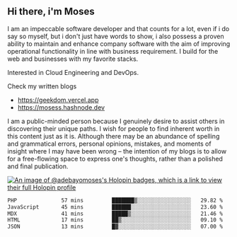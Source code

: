 ## Hi there, i'm Moses

I am an impeccable software developer and that counts for a lot, even if i do say so myself, but i don't just have words to show, i also possess a proven ability to maintain and enhance company software with the aim of improving operational functionality in line with business requirement. I build for the web and businesses with my favorite stacks.

Interested in Cloud Engineering and DevOps.

Check my written blogs
- https://geekdom.vercel.app
- https://mosess.hashnode.dev
  
I am a public-minded person because I genuinely desire to assist others in discovering their unique paths. I wish for people to find inherent worth in this content just as it is. Although there may be an abundance of spelling and grammatical errors, personal opinions, mistakes, and moments of insight where I may have been wrong – the intention of my blogs is to allow for a free-flowing space to express one's thoughts, rather than a polished and final publication.

[![An image of @adebayomoses's Holopin badges, which is a link to view their full Holopin profile](https://holopin.me/adebayomoses)](https://holopin.io/@adebayomoses)

<!--START_SECTION:waka-->

```txt
PHP              57 mins         ███████▒░░░░░░░░░░░░░░░░░   29.82 %
JavaScript       45 mins         ██████░░░░░░░░░░░░░░░░░░░   23.60 %
MDX              41 mins         █████▒░░░░░░░░░░░░░░░░░░░   21.46 %
HTML             17 mins         ██▒░░░░░░░░░░░░░░░░░░░░░░   09.10 %
JSON             13 mins         █▓░░░░░░░░░░░░░░░░░░░░░░░   07.00 %
```

<!--END_SECTION:waka-->
